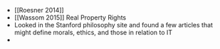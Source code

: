 - [[Roesner 2014]]
- [[Wassom 2015]] Real Property Rights
- Looked in the Stanford philosophy site and found a few articles that might define morals, ethics, and those in relation to IT
-